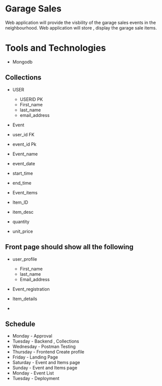 # Garage Sales 
Web  application will provide the  visbility 
of the garage sales events in the neighbourhood.
Web application will store , display the garage sale items.

# Tools and Technologies
- Mongodb

## Collections

- USER
  - USERID PK
  - First_name
  - last_name
  - email_address

- Event 
 - user_id  FK
 - event_id Pk
 - Event_name
 - event_date
 - start_time
 - end_time

- Event_items
 - Item_ID
 - item_desc
 - quantity
 - unit_price 

## Front page should show all the following

- user_profile
    - First_name
    - last_name
    - Email_address
    
- Event_registration
- Item_details
- 


## Schedule

 - Monday - Approval
 - Tuesday - Backend , Collections
 - Wednesday - Postman Testing 
 - Thursday - Frontend Create profile
 - Friday - Landing Page 
 - Saturday - Event and Items page
 - Sunday - Event and Items page
 - Monday - Event List
 - Tuesday - Deployment 